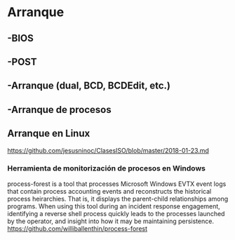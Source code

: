 # Arranque
## -BIOS
## -POST
## -Arranque (dual, BCD, BCDEdit, etc.)
## -Arranque de procesos

## Arranque en Linux
https://github.com/jesusninoc/ClasesISO/blob/master/2018-01-23.md

### Herramienta de monitorización de procesos en Windows
process-forest is a tool that processes Microsoft Windows EVTX event logs that contain process accounting events and reconstructs the historical process heirarchies. That is, it displays the parent-child relationships among programs. When using this tool during an incident response engagement, identifying a reverse shell process quickly leads to the processes launched by the operator, and insight into how it may be maintaining persistence.
https://github.com/williballenthin/process-forest
